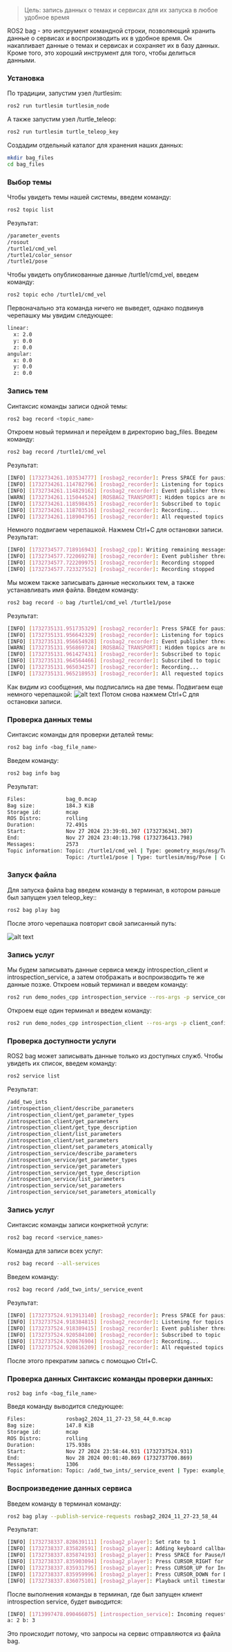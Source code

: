 >Цель: запись данных о темах и сервисах для их запуска в любое удобное время

ROS2 bag - это интсрумент командной строки, позволяющий хранить данные о сервисах и воспроизводить их в удобное время. Он накапливает данные о темах и сервисах и сохраняет их в базу данных. Кроме того, это хороший инструмент для того, чтобы делиться данными.
### Установка
По традиции, запустим узел /turtlesim:
```bash
ros2 run turtlesim turtlesim_node
```
А также запустим узел /turtle_teleop:
```bash
ros2 run turtlesim turtle_teleop_key
```
Создадим отдельный каталог для хранения наших данных:
```bash
mkdir bag_files
cd bag_files
```
### Выбор темы
Чтобы увидеть темы нашей системы, введем команду:
```bash
ros2 topic list
```
Результат:
```bash
/parameter_events
/rosout
/turtle1/cmd_vel
/turtle1/color_sensor
/turtle1/pose
```
Чтобы увидеть опубликованные данные /turtle1/cmd_vel, введем команду:
```bash
ros2 topic echo /turtle1/cmd_vel
```
Первоначально эта команда ничего не выведет, однако подвинув черепашку мы увидим следующее:
```bash
linear:
  x: 2.0
  y: 0.0
  z: 0.0
angular:
  x: 0.0
  y: 0.0
  z: 0.0
```
### Запись тем
Синтаксис команды записи одной темы:
```bash
ros2 bag record <topic_name>
```
Откроем новый терминал и перейдем в директорию bag_files. Введем команду:
```bash
ros2 bag record /turtle1/cmd_vel
```
Результат:
```bash
[INFO] [1732734261.103534777] [rosbag2_recorder]: Press SPACE for pausing/resuming
[INFO] [1732734261.114782796] [rosbag2_recorder]: Listening for topics...
[INFO] [1732734261.114829162] [rosbag2_recorder]: Event publisher thread: Starting
[WARN] [1732734261.115044524] [ROSBAG2_TRANSPORT]: Hidden topics are not recorded. Enable them with --include-hidden-topics
[INFO] [1732734261.118598435] [rosbag2_recorder]: Subscribed to topic '/turtle1/cmd_vel'
[INFO] [1732734261.118703516] [rosbag2_recorder]: Recording...
[INFO] [1732734261.118904795] [rosbag2_recorder]: All requested topics are subscribed. Stopping discovery...
```
Немного подвигаем черепашкой.
Нажмем Ctrl+C для остановки записи. Результат:
```bash
[INFO] [1732734577.718916943] [rosbag2_cpp]: Writing remaining messages from cache to the bag. It may take a while
[INFO] [1732734577.722069278] [rosbag2_recorder]: Event publisher thread: Exiting
[INFO] [1732734577.722209975] [rosbag2_recorder]: Recording stopped
[INFO] [1732734577.723327552] [rosbag2_recorder]: Recording stopped
```
Мы можем также записывать данные нескольких тем, а также устанавливать имя файла. Введем команду:
```bash
ros2 bag record -o bag /turtle1/cmd_vel /turtle1/pose
```
Результат:
```bash
[INFO] [1732735131.951735329] [rosbag2_recorder]: Press SPACE for pausing/resuming
[INFO] [1732735131.956642329] [rosbag2_recorder]: Listening for topics...
[INFO] [1732735131.956654928] [rosbag2_recorder]: Event publisher thread: Starting
[WARN] [1732735131.956869724] [ROSBAG2_TRANSPORT]: Hidden topics are not recorded. Enable them with --include-hidden-topics
[INFO] [1732735131.961427431] [rosbag2_recorder]: Subscribed to topic '/turtle1/pose'
[INFO] [1732735131.964564466] [rosbag2_recorder]: Subscribed to topic '/turtle1/cmd_vel'
[INFO] [1732735131.965034257] [rosbag2_recorder]: Recording...
[INFO] [1732735131.965218953] [rosbag2_recorder]: All requested topics are subscribed. Stopping discovery...
```
Как видим из сообщения, мы подписались на две темы.
Подвигаем еще немного черепашкой:
![alt text](record_play_1.png)
Потом снова нажмем Ctrl+C для остановки записи.
### Проверка данных темы
Синтаксис команды для проверки деталей темы:
```bash
ros2 bag info <bag_file_name>
```
Введем команду:
```bash
ros2 bag info bag
```
Результат:
```bash
Files:             bag_0.mcap
Bag size:          184.3 KiB
Storage id:        mcap
ROS Distro:        rolling
Duration:          72.491s
Start:             Nov 27 2024 23:39:01.307 (1732736341.307)
End:               Nov 27 2024 23:40:13.798 (1732736413.798)
Messages:          2573
Topic information: Topic: /turtle1/cmd_vel | Type: geometry_msgs/msg/Twist | Count: 20 | Serialization Format: cdr
                   Topic: /turtle1/pose | Type: turtlesim/msg/Pose | Count: 2553 | Serialization Format: cdr
```
### Запуск файла
Для запуска файла bag введем команду в терминал, в котором раньше был запущен узел teleop_key::
```bash
ros2 bag play bag
```
После этого черепашка повторит свой записанный путь:

![alt text](record_play_2.png)

### Запись услуг
Мы будем записывать данные сервиса между introspection_client и introspection_service, а затем отображать и воспроизводить те же данные позже. 
Откроем новый терминал и введем команду:
```bash
ros2 run demo_nodes_cpp introspection_service --ros-args -p service_configure_introspection:=contents
```
Откроем еще один терминал и введем команду:
```bash
ros2 run demo_nodes_cpp introspection_client --ros-args -p client_configure_introspection:=contents
```
### Проверка доступности услуги
ROS2 bag может записывать данные только из доступных служб. Чтобы увидеть их список, введем команду:
```bash
ros2 service list
```
Результат:
```bash
/add_two_ints
/introspection_client/describe_parameters
/introspection_client/get_parameter_types
/introspection_client/get_parameters
/introspection_client/get_type_description
/introspection_client/list_parameters
/introspection_client/set_parameters
/introspection_client/set_parameters_atomically
/introspection_service/describe_parameters
/introspection_service/get_parameter_types
/introspection_service/get_parameters
/introspection_service/get_type_description
/introspection_service/list_parameters
/introspection_service/set_parameters
/introspection_service/set_parameters_atomically
```
### Запись услуг
Синтаксис команды записи конркетной услуги:
```bash
ros2 bag record <service_names>
```
Команда для записи всех услуг:
```bash
ros2 bag record --all-services
```
Введем команду:
```bash
ros2 bag record /add_two_ints/_service_event
```
Результат:
```bash
[INFO] [1732737524.913913140] [rosbag2_recorder]: Press SPACE for pausing/resuming
[INFO] [1732737524.918384815] [rosbag2_recorder]: Listening for topics...
[INFO] [1732737524.918389415] [rosbag2_recorder]: Event publisher thread: Starting
[INFO] [1732737524.920584100] [rosbag2_recorder]: Subscribed to topic '/add_two_ints/_service_event'
[INFO] [1732737524.920676904] [rosbag2_recorder]: Recording...
[INFO] [1732737524.920816209] [rosbag2_recorder]: All requested topics are subscribed. Stopping discovery...
```
После этого прекратим запись с помощью Ctrl+C.
### Проверка данных Синтаксис команды проверки данных:
```bash
ros2 bag info <bag_file_name>
```
Введя команду выводится следующее:
```bash
Files:             rosbag2_2024_11_27-23_58_44_0.mcap
Bag size:          147.8 KiB
Storage id:        mcap
ROS Distro:        rolling
Duration:          175.938s
Start:             Nov 27 2024 23:58:44.931 (1732737524.931)
End:               Nov 28 2024 00:01:40.869 (1732737700.869)
Messages:          1306
Topic information: Topic: /add_two_ints/_service_event | Type: example_interfaces/srv/AddTwoInts_Event | Count: 1306 | Serialization Format: cdr
```
### Воспроизведение данных сервиса
Введем команду в терминал команду:
```bash
ros2 bag play --publish-service-requests rosbag2_2024_11_27-23_58_44
```
Результат:
```bash
[INFO] [1732738337.828639111] [rosbag2_player]: Set rate to 1
[INFO] [1732738337.835828591] [rosbag2_player]: Adding keyboard callbacks.
[INFO] [1732738337.835874193] [rosbag2_player]: Press SPACE for Pause/Resume
[INFO] [1732738337.835903094] [rosbag2_player]: Press CURSOR_RIGHT for Play Next Message
[INFO] [1732738337.835931795] [rosbag2_player]: Press CURSOR_UP for Increase Rate 10%
[INFO] [1732738337.835959996] [rosbag2_player]: Press CURSOR_DOWN for Decrease Rate 10%
[INFO] [1732738337.836075101] [rosbag2_player]: Playback until timestamp: -1
```
После выполнения команды в терминал, где был запущен клиент introspection service, будет выводится:
```bash
[INFO] [1713997478.090466075] [introspection_service]: Incoming request
a: 2 b: 3
```
Это происходит потому, что запросы на сервис отправляются из файла bag.